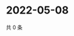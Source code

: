 # 2022-05-08

共 0 条

<!-- BEGIN WEIBO -->
<!-- 最后更新时间 Sun May 08 2022 17:13:01 GMT+0800 (China Standard Time) -->

<!-- END WEIBO -->
